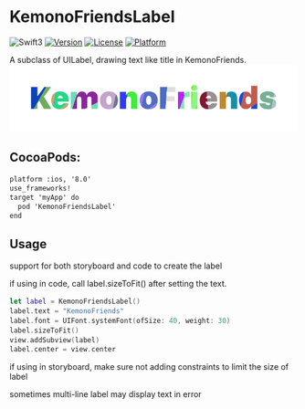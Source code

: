 # KemonoFriendsLabel
![Swift3](https://img.shields.io/badge/Swift-3.0-orange.svg?style=flat")
[![Version](https://img.shields.io/cocoapods/v/KemonoFriendsLabel.svg?style=flat)](http://cocoapods.org/pods/KemonoFriendsLabel)
[![License](https://img.shields.io/cocoapods/l/KemonoFriendsLabel.svg?style=flat)](http://cocoapods.org/pods/KemonoFriendsLabel)
[![Platform](https://img.shields.io/cocoapods/p/KemonoFriendsLabel.svg?style=flat)](http://cocoapods.org/pods/KemonoFriendsLabel)  

A subclass of UILabel, drawing text like title in KemonoFriends.
![image](https://github.com/superk589/KemonoFriendsLabel/raw/master/screenshot.png)

## CocoaPods:
```
platform :ios, '8.0'
use_frameworks!
target 'myApp' do
  pod 'KemonoFriendsLabel'
end
```

## Usage

support for both storyboard and code to create the label

if using in code, call label.sizeToFit() after setting the text.

```swift
let label = KemonoFriendsLabel()
label.text = "KemonoFriends"
label.font = UIFont.systemFont(ofSize: 40, weight: 30)
label.sizeToFit()
view.addSubview(label)
label.center = view.center
```

if using in storyboard, make sure not adding constraints to limit the size of label

sometimes multi-line label may display text in error
